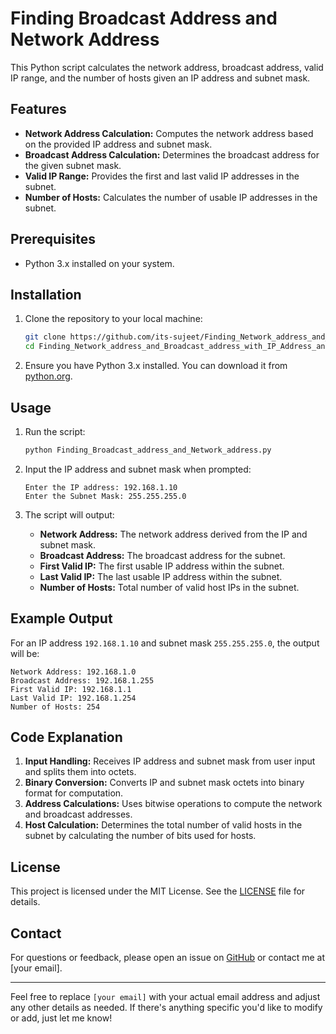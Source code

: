 # Finding Broadcast Address and Network Address

This Python script calculates the network address, broadcast address, valid IP range, and the number of hosts given an IP address and subnet mask.

## Features

- **Network Address Calculation:** Computes the network address based on the provided IP address and subnet mask.
- **Broadcast Address Calculation:** Determines the broadcast address for the given subnet mask.
- **Valid IP Range:** Provides the first and last valid IP addresses in the subnet.
- **Number of Hosts:** Calculates the number of usable IP addresses in the subnet.

## Prerequisites

- Python 3.x installed on your system.

## Installation

1. Clone the repository to your local machine:

   ```bash
   git clone https://github.com/its-sujeet/Finding_Network_address_and_Broadcast_address_with_IP_Address_and_Subnet_mask.git
   cd Finding_Network_address_and_Broadcast_address_with_IP_Address_and_Subnet_mask
   ```

2. Ensure you have Python 3.x installed. You can download it from [python.org](https://www.python.org/).

## Usage

1. Run the script:

   ```bash
   python Finding_Broadcast_address_and_Network_address.py
   ```

2. Input the IP address and subnet mask when prompted:

   ```
   Enter the IP address: 192.168.1.10
   Enter the Subnet Mask: 255.255.255.0
   ```

3. The script will output:

   - **Network Address:** The network address derived from the IP and subnet mask.
   - **Broadcast Address:** The broadcast address for the subnet.
   - **First Valid IP:** The first usable IP address within the subnet.
   - **Last Valid IP:** The last usable IP address within the subnet.
   - **Number of Hosts:** Total number of valid host IPs in the subnet.

## Example Output

For an IP address `192.168.1.10` and subnet mask `255.255.255.0`, the output will be:

```
Network Address: 192.168.1.0
Broadcast Address: 192.168.1.255
First Valid IP: 192.168.1.1
Last Valid IP: 192.168.1.254
Number of Hosts: 254
```

## Code Explanation

1. **Input Handling:** Receives IP address and subnet mask from user input and splits them into octets.
2. **Binary Conversion:** Converts IP and subnet mask octets into binary format for computation.
3. **Address Calculations:** Uses bitwise operations to compute the network and broadcast addresses.
4. **Host Calculation:** Determines the total number of valid hosts in the subnet by calculating the number of bits used for hosts.

## License

This project is licensed under the MIT License. See the [LICENSE](LICENSE) file for details.

## Contact

For questions or feedback, please open an issue on [GitHub](https://github.com/its-sujeet/Finding_Network_address_and_Broadcast_address_with_IP_Address_and_Subnet_mask) or contact me at [your email].

---

Feel free to replace `[your email]` with your actual email address and adjust any other details as needed. If there's anything specific you'd like to modify or add, just let me know!
